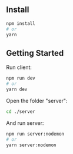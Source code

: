 ## Install
```bash
npm install
# or
yarn
```

## Getting Started

Run client:

```bash
npm run dev
# or
yarn dev
```


Open the folder "server":

```bash
cd ./server
```


And run server:

```bash
npm run server:nodemon
# or
yarn server:nodemon
```

